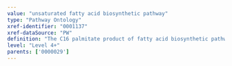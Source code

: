 ```yaml
---
value: "unsaturated fatty acid biosynthetic pathway"
type: "Pathway Ontology"
xref-identifier: "0001137"
xref-dataSource: "PW"
definition: "The C16 palmitate product of fatty acid biosynthetic pathway can be esterifed to triacylglycerol or converted to longer chain saturated and unsaturated fatty acid molecules by elongases and desaturases, depending on the needs of the cell. Unsaturated fatty acids are essential membrane components."
level: "Level 4+"
parents: ['0000029']
---
```

